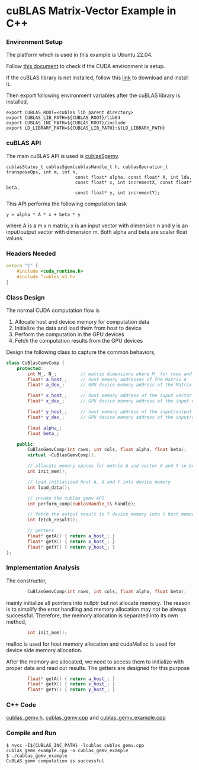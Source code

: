 # cuBLAS Matrix-Vector Example in C++

### Environment Setup
The platform which is used in this example is Ubuntu 22.04.

Follow [this document](./cuda_env_setup.md) to check if the CUDA environment is setup.

If the cuBLAS library is not installed, follow this [link](https://developer.nvidia.com/cublas) to download and install it.

Then export following environment variables after the cuBLAS library is installed,

```
export CUBLAS_ROOT=<cublas lib parent directory>
export CUBLAS_LIB_PATH=${CUBLAS_ROOT}/lib64
export CUBLAS_INC_PATH=${CUBLAS_ROOT}/include
export LD_LIBRARY_PATH=${CUBLAS_LIB_PATH}:${LD_LIBRARY_PATH}
```
### cuBLAS API

The main cuBLAS API is used is [cublasSgemv](https://docs.nvidia.com/cuda/cublas/index.html#cublas-t-gemv). 

```
cublasStatus_t cublasSgem(cublasHandle_t h, cublasOperation_t transposeOps, int m, int n,
                          const float* alpha, const float* A, int lda,
                          const float* x, int incrementX, const float* beta,
                          const float* y, int incrementY);
```
This API performs the following computation task

```
y = alpha * A * x + beta * y
```
where A is a m x n matrix, x is an input vector with dimension n and y is an input/output vector with dimension m.
Both alpha and beta are scalar float values.

### Headers Needed

```cpp
extern "C" {
    #include <cuda_runtime.h>
    #include "cublas_v2.h>
}
```

### Class Design

The normal CUDA computation flow is
  1. Allocate host and device memory for computation data
  2. Initialize the data and load them from host to device
  3. Perform the computation in the GPU devices
  4. Fetch the computation results from the GPU devices

Design the following class to capture the common behaviors,

```cpp
class CuBlasGemvComp {
    protected:
        int M_, N_;         // matrix dimensions where M_ for rows and N_ for cols
        float* a_host_;     // host memory addresses of the Matrix A
        float* a_dev_;      // GPU device memory address of the Matrix A

        float* x_host_;     // host memory address of the input vector X
        float* x_dev_;      // GPU device memory address of the input vector X

        float* y_host_;     // host memory address of the input/output vector Y
        float* y_dev_;      // GPU device memory address of the input/output vector Y

        float alpha_;
        float beta_;

    public:
        CuBlasGemvComp(int rows, int cols, float alpha, float beta);
        virtual ~CuBlasGemvComp();

        // allocate memory spaces for metrix A and vector X and Y in both host and device
        int init_mem();

        // load initialized host A, X and Y into device memory
        int load_data();

        // invoke the cublas gemv API
        int perform_comp(cublasHandle_t& handle);

        // fetch the output result in Y device memory into Y host memory
        int fetch_result();

        // getters
        float* getA() { return a_host_; }
        float* getX() { return x_host_; }
        float* getY() { return y_host_; }
};

```

### Implementation Analysis

The constructor,
```cpp
        CuBlasGemvComp(int rows, int cols, float alpha, float beta);
```
mainly initialize all pointers into nullptr but not allocate memory. 
The reason is to simplify the error handling and memory allocation may not be always successful.
Therefore, the memory allocation is separated into its own method,

```cpp
        int init_mem();
```
malloc is used for host memory allocation and cudaMalloc is used for device side memory allocation.

After the memory are allocated, we need to access them to initialize with proper data and read out results.
The getters are designed for this purpose

```cpp
        float* getA() { return a_host_; }
        float* getX() { return x_host_; }
        float* getY() { return y_host_; }
```

### C++ Code

[cublas_gemv.h](./cublas_gemv.h), [cublas_gemv.cpp](./cublas_gemv.cpp) and [cublas_gemv_example.cpp](./cublas_gemv_example.cpp)

### Compile and Run

```
$ nvcc -I${CUBLAS_INC_PATH} -lcublas cublas_gemv.cpp cublas_gemv_example.cpp -o cublas_gemv_example
$ ./cublas_gemv_example
CuBLAS gemv computation is successful
```
